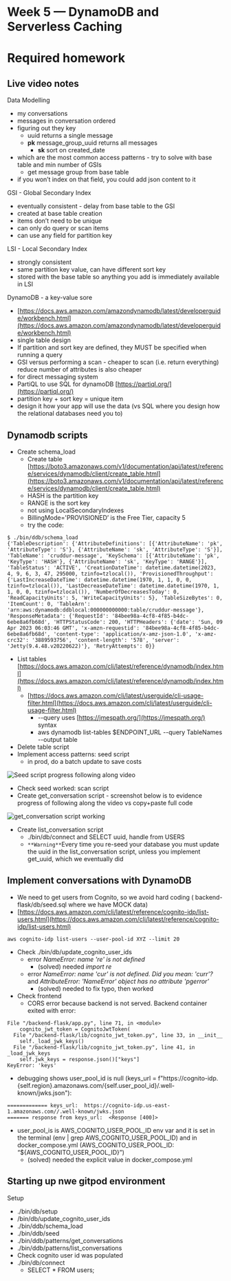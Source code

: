 # Week 5 — DynamoDB and Serverless Caching

# Required homework

## Live video notes

Data Modelling

- my conversations
- messages in conversation ordered
- figuring out they key
    - uuid returns a single message
    - **pk** message_group_uuid returns all messages
        - **sk** sort on created_date
- which are the most common access patterns - try to solve with base table and min number of GSIs
    - get message group from base table
- if you won’t index on that field, you could add json content to it

GSI - Global Secondary Index

- eventually consistent - delay from base table to the GSI
- created at base table creation
- items don’t need to be unique
- can only do query or scan items
- can use any field for partition key

LSI - Local Secondary Index

- strongly consistent
- same partition key value, can have different sort key
- stored with the base table so anything you add is immediately available in LSI

DynamoDB - a key-value sore

- [https://docs.aws.amazon.com/amazondynamodb/latest/developerguide/workbench.html](https://docs.aws.amazon.com/amazondynamodb/latest/developerguide/workbench.html)
- single table design
- If partition and sort key are defined, they MUST be specified when running a query
- GSI versus performing a scan - cheaper to scan (i.e. return everything) reduce number of attributes is also cheaper
- for direct messaging system
- PartiQL to use SQL for dynamoDB [https://partiql.org/](https://partiql.org/)
- partition key + sort key = unique item
- design it how your app will use the data (vs SQL where you design how the relational databases need you to)


## Dynamodb scripts

- Create schema_load
    - Create table [https://boto3.amazonaws.com/v1/documentation/api/latest/reference/services/dynamodb/client/create_table.html](https://boto3.amazonaws.com/v1/documentation/api/latest/reference/services/dynamodb/client/create_table.html)
    - HASH is the partition key
    - RANGE is the sort key
    - not using LocalSecondaryIndexes
    - BillingMode='PROVISIONED’ is the Free Tier, capacity 5
    - try the code:

```
$ ./bin/ddb/schema_load 
{'TableDescription': {'AttributeDefinitions': [{'AttributeName': 'pk', 'AttributeType': 'S'}, {'AttributeName': 'sk', 'AttributeType': 'S'}], 'TableName': 'cruddur-message', 'KeySchema': [{'AttributeName': 'pk', 'KeyType': 'HASH'}, {'AttributeName': 'sk', 'KeyType': 'RANGE'}], 'TableStatus': 'ACTIVE', 'CreationDateTime': datetime.datetime(2023, 4, 9, 6, 3, 47, 295000, tzinfo=tzlocal()), 'ProvisionedThroughput': {'LastIncreaseDateTime': datetime.datetime(1970, 1, 1, 0, 0, tzinfo=tzlocal()), 'LastDecreaseDateTime': datetime.datetime(1970, 1, 1, 0, 0, tzinfo=tzlocal()), 'NumberOfDecreasesToday': 0, 'ReadCapacityUnits': 5, 'WriteCapacityUnits': 5}, 'TableSizeBytes': 0, 'ItemCount': 0, 'TableArn': 'arn:aws:dynamodb:ddblocal:000000000000:table/cruddur-message'}, 'ResponseMetadata': {'RequestId': '84bee98a-4cf8-4f85-b4dc-6ebe8a6fb68d', 'HTTPStatusCode': 200, 'HTTPHeaders': {'date': 'Sun, 09 Apr 2023 06:03:46 GMT', 'x-amzn-requestid': '84bee98a-4cf8-4f85-b4dc-6ebe8a6fb68d', 'content-type': 'application/x-amz-json-1.0', 'x-amz-crc32': '3889593756', 'content-length': '578', 'server': 'Jetty(9.4.48.v20220622)'}, 'RetryAttempts': 0}}
```

- List tables [https://docs.aws.amazon.com/cli/latest/reference/dynamodb/index.html](https://docs.aws.amazon.com/cli/latest/reference/dynamodb/index.html)
    - [https://docs.aws.amazon.com/cli/latest/userguide/cli-usage-filter.html](https://docs.aws.amazon.com/cli/latest/userguide/cli-usage-filter.html)
        - --query uses [https://jmespath.org/](https://jmespath.org/) syntax
        - aws dynamodb list-tables $ENDPOINT_URL --query TableNames --output table
- Delete table script
- Implement access patterns: seed script
    - in prod, do a batch update to save costs

![Seed script progress following along video](./assets/week5/week5_seed_script_progress1.png)

- Check seed worked: scan script
- Create get_conversation script - screenshot below is to evidence progress of following along the video vs copy+paste full code

![get_conversation script working](./assets/week5/week5_get_conversation.png)

- Create list_conversation script
    - ./bin/db/connect and SELECT uuid, handle from USERS
    - `**Warning**`Every time you re-seed your database you must update the uuid in the list_conversation script, unless you implement get_uuid, which we eventually did

## Implement conversations with DynamoDB

- We need to get users from Cognito, so we avoid hard coding ( backend-flask/db/seed.sql where we have MOCK data)
- [https://docs.aws.amazon.com/cli/latest/reference/cognito-idp/list-users.html](https://docs.aws.amazon.com/cli/latest/reference/cognito-idp/list-users.html)

```
aws cognito-idp list-users --user-pool-id XYZ --limit 20
```

- Check ./bin/db/update_cognito_user_ids
    - error *NameError: name 're' is not defined*
        - (solved) needed *import re*
    - error *NameError: name 'cur' is not defined. Did you mean: 'curr'?* and *AttributeError: 'NameError' object has no attribute 'pgerror’*
        - (solved) needed to fix typo, then worked
- Check frontend
    - CORS error because backend is not served. Backend container exited with error:

```
File "/backend-flask/app.py", line 71, in <module>
    cognito_jwt_token = CognitoJwtToken(
  File "/backend-flask/lib/cognito_jwt_token.py", line 33, in __init__
    self._load_jwk_keys()
  File "/backend-flask/lib/cognito_jwt_token.py", line 41, in _load_jwk_keys
    self.jwk_keys = response.json()["keys"]
KeyError: 'keys'
```

- debugging shows user_pool_id is null (keys_url = f"https://cognito-idp.{self.region}.amazonaws.com/{self.user_pool_id}/.well-known/jwks.json"):

```
============= keys_url:  https://cognito-idp.us-east-1.amazonaws.com//.well-known/jwks.json
======= response from keys_url:  <Response [400]>
```

- user_pool_is is AWS_COGNITO_USER_POOL_ID env var and it is set in the terminal (env | grep AWS_COGNITO_USER_POOL_ID) and in docker_compose.yml (AWS_COGNITO_USER_POOL_ID: “${AWS_COGNITO_USER_POOL_ID}”)
    - (solved) needed the explicit value in docker_compose.yml

## Starting up nwe gitpod environment

Setup
- ./bin/db/setup
- /bin/db/update_cognito_user_ids
- ./bin/ddb/schema_load
- ./bin/ddb/seed
- ./bin/ddb/patterns/get_conversations
- ./bin/ddb/patterns/list_conversations
- Check cognito user id was populated
- ./bin/db/connect
    - SELECT * FROM users;

